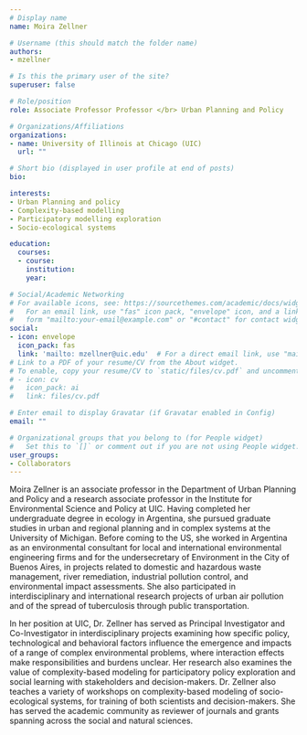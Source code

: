 ```yaml
---
# Display name
name: Moira Zellner

# Username (this should match the folder name)
authors:
- mzellner

# Is this the primary user of the site?
superuser: false

# Role/position
role: Associate Professor Professor </br> Urban Planning and Policy

# Organizations/Affiliations
organizations:
- name: University of Illinois at Chicago (UIC)
  url: ""

# Short bio (displayed in user profile at end of posts)
bio:

interests:
- Urban Planning and policy
- Complexity-based modelling
- Participatory modelling exploration
- Socio-ecological systems

education:
  courses:
  - course:
    institution:
    year:

# Social/Academic Networking
# For available icons, see: https://sourcethemes.com/academic/docs/widgets/#icons
#   For an email link, use "fas" icon pack, "envelope" icon, and a link in the
#   form "mailto:your-email@example.com" or "#contact" for contact widget.
social:
- icon: envelope
  icon_pack: fas
  link: 'mailto: mzellner@uic.edu'  # For a direct email link, use "mailto:test@example.org".
# Link to a PDF of your resume/CV from the About widget.
# To enable, copy your resume/CV to `static/files/cv.pdf` and uncomment the lines below.  
# - icon: cv
#   icon_pack: ai
#   link: files/cv.pdf

# Enter email to display Gravatar (if Gravatar enabled in Config)
email: ""

# Organizational groups that you belong to (for People widget)
#   Set this to `[]` or comment out if you are not using People widget.  
user_groups:
- Collaborators
---
```


Moira Zellner is an associate professor in the Department of Urban Planning and Policy and a research associate professor in the Institute for Environmental Science and Policy at UIC. Having completed her undergraduate degree in ecology in Argentina, she pursued graduate studies in urban and regional planning and in complex systems at the University of Michigan. Before coming to the US, she worked in Argentina as an environmental consultant for local and international environmental engineering firms and for the undersecretary of Environment in the City of Buenos Aires, in projects related to domestic and hazardous waste management, river remediation, industrial pollution control, and environmental impact assessments. She also participated in interdisciplinary and international research projects of urban air pollution and of the spread of tuberculosis through public transportation.

In her position at UIC, Dr. Zellner has served as Principal Investigator and Co-Investigator in interdisciplinary projects examining how specific policy, technological and behavioral factors influence the emergence and impacts of a range of complex environmental problems, where interaction effects make responsibilities and burdens unclear. Her research also examines the value of complexity-based modeling for participatory policy exploration and social learning with stakeholders and decision-makers. Dr. Zellner also teaches a variety of workshops on complexity-based modeling of socio-ecological systems, for training of both scientists and decision-makers. She has served the academic community as reviewer of journals and grants spanning across the social and natural sciences.
